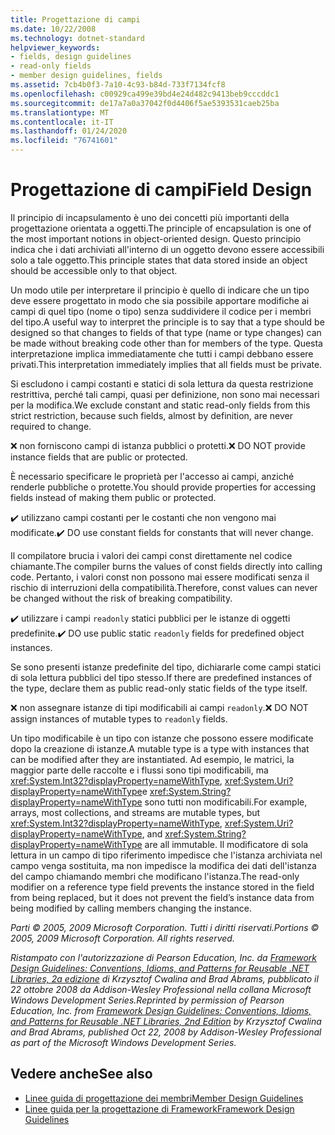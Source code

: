 ```yaml
---
title: Progettazione di campi
ms.date: 10/22/2008
ms.technology: dotnet-standard
helpviewer_keywords:
- fields, design guidelines
- read-only fields
- member design guidelines, fields
ms.assetid: 7cb4b0f3-7a10-4c93-b84d-733f7134fcf8
ms.openlocfilehash: c00929ca499e39bd4e24d482c9413beb9cccddc1
ms.sourcegitcommit: de17a7a0a37042f0d4406f5ae5393531caeb25ba
ms.translationtype: MT
ms.contentlocale: it-IT
ms.lasthandoff: 01/24/2020
ms.locfileid: "76741601"
---
```

# <a name="field-design"></a><span data-ttu-id="e183a-102">Progettazione di campi</span><span class="sxs-lookup"><span data-stu-id="e183a-102">Field Design</span></span>
<span data-ttu-id="e183a-103">Il principio di incapsulamento è uno dei concetti più importanti della progettazione orientata a oggetti.</span><span class="sxs-lookup"><span data-stu-id="e183a-103">The principle of encapsulation is one of the most important notions in object-oriented design.</span></span> <span data-ttu-id="e183a-104">Questo principio indica che i dati archiviati all'interno di un oggetto devono essere accessibili solo a tale oggetto.</span><span class="sxs-lookup"><span data-stu-id="e183a-104">This principle states that data stored inside an object should be accessible only to that object.</span></span>

 <span data-ttu-id="e183a-105">Un modo utile per interpretare il principio è quello di indicare che un tipo deve essere progettato in modo che sia possibile apportare modifiche ai campi di quel tipo (nome o tipo) senza suddividere il codice per i membri del tipo.</span><span class="sxs-lookup"><span data-stu-id="e183a-105">A useful way to interpret the principle is to say that a type should be designed so that changes to fields of that type (name or type changes) can be made without breaking code other than for members of the type.</span></span> <span data-ttu-id="e183a-106">Questa interpretazione implica immediatamente che tutti i campi debbano essere privati.</span><span class="sxs-lookup"><span data-stu-id="e183a-106">This interpretation immediately implies that all fields must be private.</span></span>

 <span data-ttu-id="e183a-107">Si escludono i campi costanti e statici di sola lettura da questa restrizione restrittiva, perché tali campi, quasi per definizione, non sono mai necessari per la modifica.</span><span class="sxs-lookup"><span data-stu-id="e183a-107">We exclude constant and static read-only fields from this strict restriction, because such fields, almost by definition, are never required to change.</span></span>

 <span data-ttu-id="e183a-108">❌ non forniscono campi di istanza pubblici o protetti.</span><span class="sxs-lookup"><span data-stu-id="e183a-108">❌ DO NOT provide instance fields that are public or protected.</span></span>

 <span data-ttu-id="e183a-109">È necessario specificare le proprietà per l'accesso ai campi, anziché renderle pubbliche o protette.</span><span class="sxs-lookup"><span data-stu-id="e183a-109">You should provide properties for accessing fields instead of making them public or protected.</span></span>

 <span data-ttu-id="e183a-110">✔️ utilizzano campi costanti per le costanti che non vengono mai modificate.</span><span class="sxs-lookup"><span data-stu-id="e183a-110">✔️ DO use constant fields for constants that will never change.</span></span>

 <span data-ttu-id="e183a-111">Il compilatore brucia i valori dei campi const direttamente nel codice chiamante.</span><span class="sxs-lookup"><span data-stu-id="e183a-111">The compiler burns the values of const fields directly into calling code.</span></span> <span data-ttu-id="e183a-112">Pertanto, i valori const non possono mai essere modificati senza il rischio di interruzioni della compatibilità.</span><span class="sxs-lookup"><span data-stu-id="e183a-112">Therefore, const values can never be changed without the risk of breaking compatibility.</span></span>

 <span data-ttu-id="e183a-113">✔️ utilizzare i campi `readonly` statici pubblici per le istanze di oggetti predefinite.</span><span class="sxs-lookup"><span data-stu-id="e183a-113">✔️ DO use public static `readonly` fields for predefined object instances.</span></span>

 <span data-ttu-id="e183a-114">Se sono presenti istanze predefinite del tipo, dichiararle come campi statici di sola lettura pubblici del tipo stesso.</span><span class="sxs-lookup"><span data-stu-id="e183a-114">If there are predefined instances of the type, declare them as public read-only static fields of the type itself.</span></span>

 <span data-ttu-id="e183a-115">❌ non assegnare istanze di tipi modificabili ai campi `readonly`.</span><span class="sxs-lookup"><span data-stu-id="e183a-115">❌ DO NOT assign instances of mutable types to `readonly` fields.</span></span>

 <span data-ttu-id="e183a-116">Un tipo modificabile è un tipo con istanze che possono essere modificate dopo la creazione di istanze.</span><span class="sxs-lookup"><span data-stu-id="e183a-116">A mutable type is a type with instances that can be modified after they are instantiated.</span></span> <span data-ttu-id="e183a-117">Ad esempio, le matrici, la maggior parte delle raccolte e i flussi sono tipi modificabili, ma <xref:System.Int32?displayProperty=nameWithType>, <xref:System.Uri?displayProperty=nameWithType>e <xref:System.String?displayProperty=nameWithType> sono tutti non modificabili.</span><span class="sxs-lookup"><span data-stu-id="e183a-117">For example, arrays, most collections, and streams are mutable types, but <xref:System.Int32?displayProperty=nameWithType>, <xref:System.Uri?displayProperty=nameWithType>, and <xref:System.String?displayProperty=nameWithType> are all immutable.</span></span> <span data-ttu-id="e183a-118">Il modificatore di sola lettura in un campo di tipo riferimento impedisce che l'istanza archiviata nel campo venga sostituita, ma non impedisce la modifica dei dati dell'istanza del campo chiamando membri che modificano l'istanza.</span><span class="sxs-lookup"><span data-stu-id="e183a-118">The read-only modifier on a reference type field prevents the instance stored in the field from being replaced, but it does not prevent the field’s instance data from being modified by calling members changing the instance.</span></span>

 <span data-ttu-id="e183a-119">*Parti © 2005, 2009 Microsoft Corporation. Tutti i diritti riservati.*</span><span class="sxs-lookup"><span data-stu-id="e183a-119">*Portions © 2005, 2009 Microsoft Corporation. All rights reserved.*</span></span>

 <span data-ttu-id="e183a-120">*Ristampato con l'autorizzazione di Pearson Education, Inc. da [Framework Design Guidelines: Conventions, Idioms, and Patterns for Reusable .NET Libraries, 2a edizione](https://www.informit.com/store/framework-design-guidelines-conventions-idioms-and-9780321545619) di Krzysztof Cwalina and Brad Abrams, pubblicato il 22 ottobre 2008 da Addison-Wesley Professional nella collana Microsoft Windows Development Series.*</span><span class="sxs-lookup"><span data-stu-id="e183a-120">*Reprinted by permission of Pearson Education, Inc. from [Framework Design Guidelines: Conventions, Idioms, and Patterns for Reusable .NET Libraries, 2nd Edition](https://www.informit.com/store/framework-design-guidelines-conventions-idioms-and-9780321545619) by Krzysztof Cwalina and Brad Abrams, published Oct 22, 2008 by Addison-Wesley Professional as part of the Microsoft Windows Development Series.*</span></span>

## <a name="see-also"></a><span data-ttu-id="e183a-121">Vedere anche</span><span class="sxs-lookup"><span data-stu-id="e183a-121">See also</span></span>

- [<span data-ttu-id="e183a-122">Linee guida di progettazione dei membri</span><span class="sxs-lookup"><span data-stu-id="e183a-122">Member Design Guidelines</span></span>](../../../docs/standard/design-guidelines/member.md)
- [<span data-ttu-id="e183a-123">Linee guida per la progettazione di Framework</span><span class="sxs-lookup"><span data-stu-id="e183a-123">Framework Design Guidelines</span></span>](../../../docs/standard/design-guidelines/index.md)

